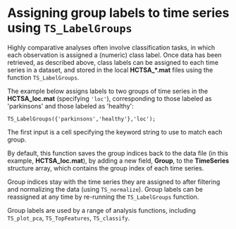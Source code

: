 # Assigning group labels to time series using `TS_LabelGroups`
<!--{#sec:grouping_variables}-->

Highly comparative analyses often involve classification tasks, in which each observation is assigned a (numeric) class label.
Once data has been retrieved, as described above, class labels can be assigned to each time series in a dataset, and stored in the local **HCTSA_*.mat** files using the function `TS_LabelGroups`.

The example below assigns labels to two groups of time series in the **HCTSA_loc.mat** (specifying `'loc'`), corresponding to those labeled as 'parkinsons' and those labeled as 'healthy':

    TS_LabelGroups({'parkinsons','healthy'},'loc');

The first input is a cell specifying the keyword string to use to match each group.

By default, this function saves the group indices back to the data file (in this example, **HCTSA_loc.mat**), by adding a new field, **Group**, to the **TimeSeries** structure array, which contains the group index of each time series.

Group indices stay with the time series they are assigned to after filtering and normalizing the data (using `TS_normalize`).
Group labels can be reassigned at any time by re-running the `TS_LabelGroups` function.

Group labels are used by a range of analysis functions, including `TS_plot_pca`, `TS_TopFeatures`, `TS_classify`.